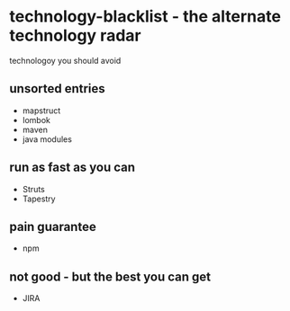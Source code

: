 # technology-blacklist - the alternate technology radar
technologoy you should avoid

## unsorted entries
* mapstruct
* lombok
* maven
* java modules

## run as fast as you can
* Struts
* Tapestry

## pain guarantee
* npm

## not good - but the best you can get
* JIRA
